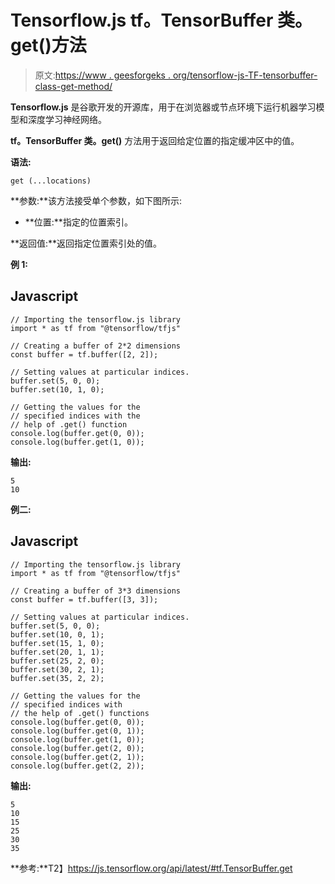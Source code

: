 # Tensorflow.js tf。TensorBuffer 类。get()方法

> 原文:[https://www . geesforgeks . org/tensorflow-js-TF-tensorbuffer-class-get-method/](https://www.geeksforgeeks.org/tensorflow-js-tf-tensorbuffer-class-get-method/)

**Tensorflow.js** 是谷歌开发的开源库，用于在浏览器或节点环境下运行机器学习模型和深度学习神经网络。

**tf。TensorBuffer 类。get()** 方法用于返回给定位置的指定缓冲区中的值。

**语法:**

```
get (...locations)
```

**参数:**该方法接受单个参数，如下图所示:

*   **位置:**指定的位置索引。

**返回值:**返回指定位置索引处的值。

**例 1:**

## Javascript

```
// Importing the tensorflow.js library
import * as tf from "@tensorflow/tfjs"

// Creating a buffer of 2*2 dimensions
const buffer = tf.buffer([2, 2]); 

// Setting values at particular indices. 
buffer.set(5, 0, 0); 
buffer.set(10, 1, 0); 

// Getting the values for the
// specified indices with the
// help of .get() function
console.log(buffer.get(0, 0));
console.log(buffer.get(1, 0));
```

**输出:**

```
5
10 
```

**例二:**

## Javascript

```
// Importing the tensorflow.js library
import * as tf from "@tensorflow/tfjs"

// Creating a buffer of 3*3 dimensions
const buffer = tf.buffer([3, 3]); 

// Setting values at particular indices. 
buffer.set(5, 0, 0); 
buffer.set(10, 0, 1); 
buffer.set(15, 1, 0); 
buffer.set(20, 1, 1); 
buffer.set(25, 2, 0); 
buffer.set(30, 2, 1); 
buffer.set(35, 2, 2); 

// Getting the values for the
// specified indices with
// the help of .get() functions
console.log(buffer.get(0, 0));
console.log(buffer.get(0, 1));
console.log(buffer.get(1, 0));
console.log(buffer.get(2, 0));
console.log(buffer.get(2, 1));
console.log(buffer.get(2, 2));
```

**输出:**

```
5
10
15
25
30
35
```

**参考:**T2】https://js.tensorflow.org/api/latest/#tf.TensorBuffer.get